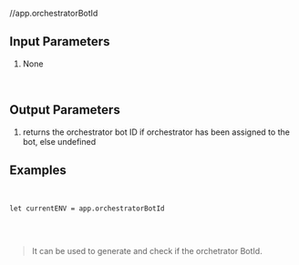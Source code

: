 //app.orchestratorBotId
## Input Parameters
1. None

​
## Output Parameters
1. returns the orchestrator bot ID if orchestrator has been assigned to the bot, else undefined
​
## Examples
​
```
let currentENV = app.orchestratorBotId


```
​
> It can be used to generate and check if the orchetrator BotId.